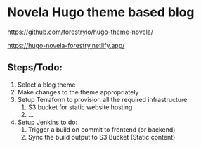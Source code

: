 # Novela Hugo theme based blog

https://github.com/forestryio/hugo-theme-novela/

https://hugo-novela-forestry.netlify.app/

## Steps/Todo:
1. Select a blog theme
2. Make changes to the theme appropriately
3. Setup Terraform to provision all the required infrastructure
   1. S3 bucket for static website hosting
   2. ...
4. Setup Jenkins to do:
   1. Trigger a build on commit to frontend (or backend)
   2. Sync the build output to S3 Bucket (Static content)